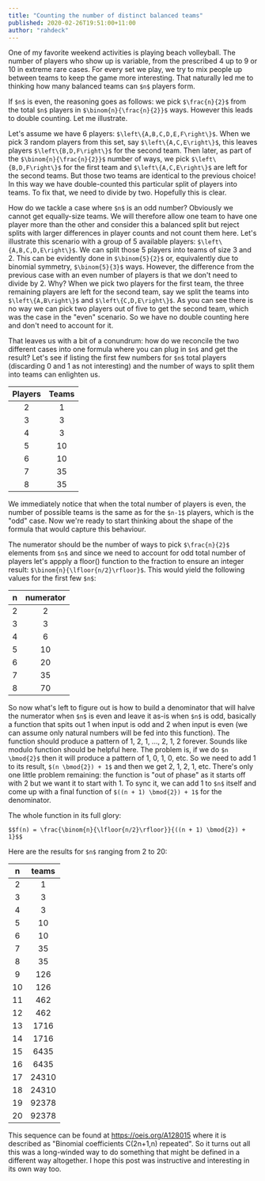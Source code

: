 ```yaml
---
title: "Counting the number of distinct balanced teams"
published: 2020-02-26T19:51:00+11:00
author: "rahdeck"
---
```

One of my favorite weekend activities is playing beach volleyball. The number of players who show up is variable, from the prescribed 4 up to 9 or 10 in extreme rare cases. For every set we play, we try to mix people up between teams to keep the game more interesting.  That naturally led me to thinking how many balanced teams can `$n$` players form.

If `$n$` is even, the reasoning goes as follows: we pick `$\frac{n}{2}$` from the total `$n$` players in `$\binom{n}{\frac{n}{2}}$` ways. However this leads to double counting. Let me illustrate.

Let's assume we have 6 players: `$\left\{A,B,C,D,E,F\right\}$`. When we pick 3 random players from this set, say `$\left\{A,C,E\right\}$`, this leaves players `$\left\{B,D,F\right\}$` for the second team. Then later, as part of the `$\binom{n}{\frac{n}{2}}$` number of ways, we pick `$\left\{B,D,F\right\}$` for the first team and `$\left\{A,C,E\right\}$` are left for the second teams. But those two teams are identical to the previous choice! In this way we have double-counted this particular split of players into teams. To fix that, we need to divide by two. Hopefully this is clear.

How do we tackle a case where `$n$` is an odd number? Obviously we cannot get equally-size teams. We will therefore allow one team to have one player more than the other and consider this a balanced split but reject splits with larger differences in player counts and not count them here. Let's illustrate this scenario with a group of 5 available players: `$\left\{A,B,C,D,E\right\}$`. We can split those 5 players into teams of size 3 and 2. This can be evidently done in `$\binom{5}{2}$` or, equivalently due to binomial symmetry, `$\binom{5}{3}$` ways. However, the difference from the previous case with an even number of players is that we don't need to divide by 2. Why?  When we pick two players for the first team, the three remaining players are left for the second team, say we split the teams into `$\left\{A,B\right\}$` and `$\left\{C,D,E\right\}$`. As you can see there is no way we can pick two players out of five to get the second team, which was the case in the "even" scenario. So we have no double counting here and don't need to account for it.

That leaves us with a bit of a conundrum: how do we reconcile the two different cases into one formula where you can plug in `$n$` and get the result? Let's see if listing the first few numbers for `$n$` total players (discarding 0 and 1 as not interesting) and the number of ways to split them into teams can enlighten us.

|  Players            |     Teams        |
| :-----------------: | :--------------: |
|         2           |         1        |
|         3           |         3        |
|         4           |         3        |
|         5           |        10        |
|         6           |        10        |
|         7           |        35        |
|         8           |        35        |

We immediately notice that when the total number of players is even, the number of possible teams is the same as for the `$n-1$` players, which is the "odd" case. Now we're ready to start thinking about the shape of the formula that would capture this behaviour.

The numerator should be the number of ways to pick `$\frac{n}{2}$` elements from `$n$` and since we need to account for odd total number of players let's appply a floor() function to the fraction to ensure an integer result: `$\binom{n}{\lfloor{n/2}\rfloor}$`. This would yield the following values for the first few `$n$`:

|    n                |     numerator    |
| :-----------------: | :--------------: |
|    2                |        2         |
|    3                |        3         |
|    4                |        6         |
|    5                |       10         |
|    6                |       20         |
|    7                |       35         |
|    8                |       70         |

So now what's left to figure out is how to build a denominator that will halve the numerator when `$n$` is even and leave it as-is when `$n$` is odd, basically a function that spits out 1 when input is odd and 2 when input is even (we can assume only natural numbers will be fed into this function). The function should produce a pattern of 1, 2, 1, ..., 2, 1, 2 forever. Sounds like modulo function should be helpful here. The problem is, if we do `$n \bmod{2}$` then it will produce a pattern of 1, 0, 1, 0, etc. So we need to add 1 to its result, `$(n \bmod{2}) + 1$` and then we get 2, 1, 2, 1, etc. There's only one little problem remaining: the function is "out of phase" as it starts off with 2 but we want it to start with 1. To sync it, we can add 1 to `$n$` itself and come up with a final function of `$((n + 1) \bmod{2}) + 1$` for the denominator.

The whole function in its full glory:

`$$f(n) = \frac{\binom{n}{\lfloor{n/2}\rfloor}}{((n + 1) \bmod{2}) + 1}$$`

Here are the results for `$n$` ranging from 2 to 20:

|    n    |     teams    |
| :-----: | :----------: |
|   2     |       1      |
|   3     |       3      |
|   4     |       3      |
|   5     |      10      |
|   6     |      10      |
|   7     |      35      |
|   8     |      35      |
|   9     |     126      |
|  10     |     126      |
|  11     |     462      |
|  12     |     462      |
|  13     |    1716      |
|  14     |    1716      |
|  15     |    6435      |
|  16     |    6435      |
|  17     |   24310      |
|  18     |   24310      |
|  19     |   92378      |
|  20     |   92378      |
 
This sequence can be found at https://oeis.org/A128015 where it is described as "Binomial coefficients C(2n+1,n) repeated". So it turns out all this was a long-winded way to do something that might be defined in a different way altogether. I hope this post was instructive and interesting in its own way too.

